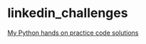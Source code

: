 # linkedin_challenges

[My Python hands on practice code solutions](https://www.linkedin.com/learning/paths/python-hands-on-practice)
